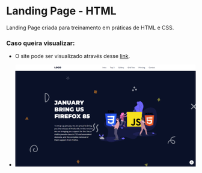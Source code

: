 # **Landing Page - HTML**
 Landing Page criada para treinamento em práticas de HTML e CSS.

### Caso queira visualizar:

* O site pode ser visualizado através desse [link](https://landing-page-gabrielbelo.netlify.app/).

* ![Preview da Landing Page](assets/img/tela-inicial.png)
